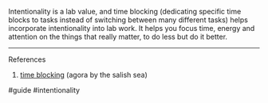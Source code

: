 Intentionality is a lab value, and time blocking (dedicating specific time blocks to tasks instead of switching between many different tasks) helps incorporate intentionality into lab work. 
It helps you focus time, energy and attention on the things that really matter, to do less but do it better.

---
References
1. [time blocking](https://publish.obsidian.md/ahmedlab/atoms/time+blocking) (agora by the salish sea)


#guide #intentionality 